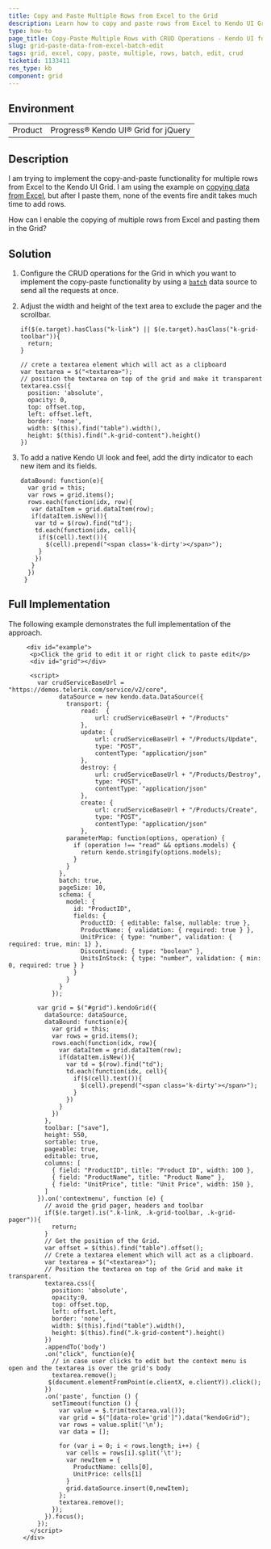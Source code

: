 ```yaml
---
title: Copy and Paste Multiple Rows from Excel to the Grid
description: Learn how to copy and paste rows from Excel to Kendo UI Grid.
type: how-to
page_title: Copy-Paste Multiple Rows with CRUD Operations - Kendo UI for jQuery Data Grid
slug: grid-paste-data-from-excel-batch-edit
tags: grid, excel, copy, paste, multiple, rows, batch, edit, crud
ticketid: 1133411
res_type: kb
component: grid
---
```


## Environment

<table>
 <tr>
  <td>Product</td>
  <td>Progress® Kendo UI® Grid for jQuery</td> 
 </tr>
</table>


## Description

I am trying to implement the copy-and-paste functionality for multiple rows from Excel to the Kendo UI Grid. I am using the example on [copying data from Excel](/knowledge-base/copy-from-excel-to-grid), but after I paste them, none of the events fire andit takes much time to add rows.

How can I enable the copying of multiple rows from Excel and pasting them in the Grid?

## Solution

1. Configure the CRUD operations for the Grid in which you want to implement the copy-paste functionality by using a [`batch`](https://docs.telerik.com/kendo-ui/api/javascript/data/datasource/configuration/batch) data source to send all the requests at once.

1. Adjust the width and height of the text area to exclude the pager and the scrollbar.

    ```
    if($(e.target).hasClass("k-link") || $(e.target).hasClass("k-grid-toolbar")){
      return;
    }

    // crete a textarea element which will act as a clipboard
    var textarea = $("<textarea>");
    // position the textarea on top of the grid and make it transparent
    textarea.css({
      position: 'absolute',
      opacity: 0,
      top: offset.top,
      left: offset.left,
      border: 'none',
      width: $(this).find("table").width(),
      height: $(this).find(".k-grid-content").height()
    })
    ```

1. To add a native Kendo UI look and feel, add the dirty indicator to each new item and its fields.

    ```
    dataBound: function(e){
      var grid = this;
      var rows = grid.items();
      rows.each(function(idx, row){
       var dataItem = grid.dataItem(row);
       if(dataItem.isNew()){
        var td = $(row).find("td");
        td.each(function(idx, cell){
         if($(cell).text()){
           $(cell).prepend("<span class='k-dirty'></span>");
         }
        })
       }
      })
     }
    ```

## Full Implementation  

The following example demonstrates the full implementation of the approach.

```dojo
     <div id="example">
      <p>Click the grid to edit it or right click to paste edit</p>
      <div id="grid"></div>

      <script>
        var crudServiceBaseUrl = "https://demos.telerik.com/service/v2/core",
              dataSource = new kendo.data.DataSource({
                transport: {
                    read:  {
                        url: crudServiceBaseUrl + "/Products"
                    },
                    update: {
                        url: crudServiceBaseUrl + "/Products/Update",
                        type: "POST",
                		contentType: "application/json"
                    },
                    destroy: {
                        url: crudServiceBaseUrl + "/Products/Destroy",
                        type: "POST",
                		contentType: "application/json"
                    },
                    create: {
                        url: crudServiceBaseUrl + "/Products/Create",
                        type: "POST",
                		contentType: "application/json"
                    },
                parameterMap: function(options, operation) {
                  if (operation !== "read" && options.models) {
                    return kendo.stringify(options.models);
                  }
                }
              },
              batch: true,
              pageSize: 10,
              schema: {
                model: {
                  id: "ProductID",
                  fields: {
                    ProductID: { editable: false, nullable: true },
                    ProductName: { validation: { required: true } },
                    UnitPrice: { type: "number", validation: { required: true, min: 1} },
                    Discontinued: { type: "boolean" },
                    UnitsInStock: { type: "number", validation: { min: 0, required: true } }
                  }
                }
              }
            });

        var grid = $("#grid").kendoGrid({
          dataSource: dataSource,
          dataBound: function(e){
            var grid = this;
            var rows = grid.items();
            rows.each(function(idx, row){
              var dataItem = grid.dataItem(row);
              if(dataItem.isNew()){
                var td = $(row).find("td");
                td.each(function(idx, cell){
                  if($(cell).text()){
                    $(cell).prepend("<span class='k-dirty'></span>");
                  }
                })
              }
            })
          },
          toolbar: ["save"],
          height: 550,
          sortable: true,
          pageable: true,
          editable: true,
          columns: [
            { field: "ProductID", title: "Product ID", width: 100 },
            { field: "ProductName", title: "Product Name" },
            { field: "UnitPrice", title: "Unit Price", width: 150 },
          ]
        }).on('contextmenu', function (e) {
          // avoid the grid pager, headers and toolbar
          if($(e.target).is(".k-link, .k-grid-toolbar, .k-grid-pager")){
            return;
          }
          // Get the position of the Grid.
          var offset = $(this).find("table").offset();
          // Crete a textarea element which will act as a clipboard.
          var textarea = $("<textarea>");
          // Position the textarea on top of the Grid and make it transparent.
          textarea.css({
            position: 'absolute',
            opacity:0,
            top: offset.top,
            left: offset.left,
            border: 'none',
            width: $(this).find("table").width(),
            height: $(this).find(".k-grid-content").height()
          })
          .appendTo('body')
          .on("click", function(e){
            // in case user clicks to edit but the context menu is open and the textarea is over the grid's body
            textarea.remove();
           $(document.elementFromPoint(e.clientX, e.clientY)).click();
          })
          .on('paste', function () {
            setTimeout(function () {
              var value = $.trim(textarea.val());
              var grid = $("[data-role='grid']").data("kendoGrid");
              var rows = value.split('\n');
              var data = [];

              for (var i = 0; i < rows.length; i++) {
                var cells = rows[i].split('\t');
                var newItem = {
                  ProductName: cells[0],
                  UnitPrice: cells[1]
                }
                grid.dataSource.insert(0,newItem);
              };
              textarea.remove();
            });            
          }).focus();          
        });
      </script>
    </div>
```
